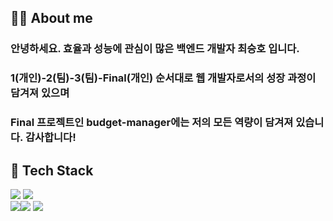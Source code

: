 ## 👨‍💻 About me 

### 안녕하세요. 효율과 성능에 관심이 많은 백엔드 개발자 최승호 입니다.
### 1(개인)-2(팀)-3(팀)-Final(개인) 순서대로 웹 개발자로서의 성장 과정이 담겨져 있으며
### Final 프로젝트인 budget-manager에는 저의 모든 역량이 담겨져 있습니다. 감사합니다!

## 🔨 Tech Stack
<img src="https://img.shields.io/badge/JAVA-007396?&logo=java&logoColor=white"> <img src="https://img.shields.io/badge/SpringBoot-6DB33F?&logo=SpringBoot&logoColor=white">
<br>
<img src="https://img.shields.io/badge/MariaDB-003545?&logo=mariaDB&logoColor=white"><img src="https://img.shields.io/badge/Spring JPA-6DB33F?&logo=Spring JPA&logoColor=white"> <img src="https://img.shields.io/badge/QueryDSL-2599ED?&logo=querydsl&logoColor=white">

  







